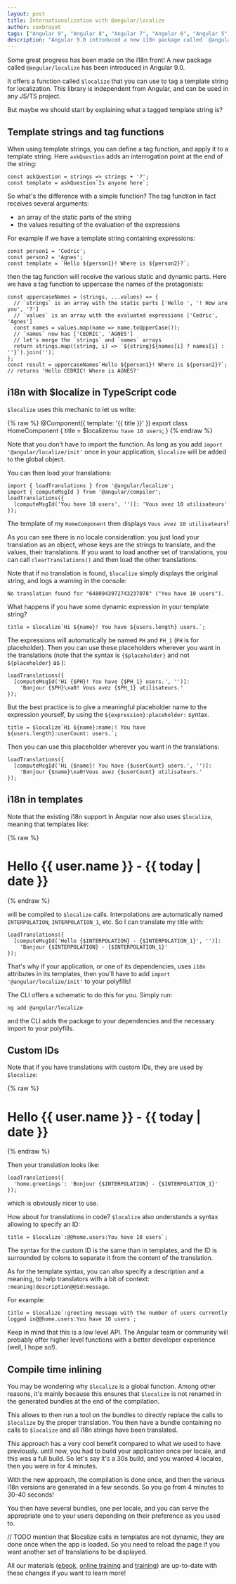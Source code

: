```yaml
---
layout: post
title: Internationalization with @angular/localize
author: cexbrayat
tags: ["Angular 9", "Angular 8", "Angular 7", "Angular 6", "Angular 5", "Angular", "Angular 2", "Angular 4", "Angular CLI"]
description: "Angular 9.0 introduced a new i18n package called `@angular/localize`. Let's see what we can do with it!"
---
```


Some great progress has been made on the i18n front!
A new package called `@angular/localize` has been introduced in Angular&nbsp;9.0.

It offers a function called `$localize`
that you can use to tag a template string for localization.
This library is independent from Angular,
and can be used in any JS/TS project.

But maybe we should start by explaining what a tagged template string is?

## Template strings and tag functions

When using template strings, you can define a tag function,
and apply it to a template string.
Here `askQuestion` adds an interrogation point at the end of the string:

    const askQuestion = strings => strings + '?';
    const template = askQuestion`Is anyone here`;

So what's the difference with a simple function?
The tag function in fact receives several arguments:

- an array of the static parts of the string
- the values resulting of the evaluation of the expressions

For example if we have a template string
containing expressions:

    const person1 = 'Cedric';
    const person2 = 'Agnes';
    const template = `Hello ${person1}! Where is ${person2}?`;

then the tag function will receive the various static and dynamic parts.
Here we have a tag function to uppercase the names of the protagonists:

    const uppercaseNames = (strings, ...values) => {
      // `strings` is an array with the static parts ['Hello ', '! How are you', '?']
      // `values` is an array with the evaluated expressions ['Cedric', 'Agnes']
      const names = values.map(name => name.toUpperCase());
      // `names` now has ['CEDRIC', 'AGNES']
      // let's merge the `strings` and `names` arrays
      return strings.map((string, i) => `${string}${names[i] ? names[i] : ''}`).join('');
    };
    const result = uppercaseNames`Hello ${person1}! Where is ${person2}?`;
    // returns 'Hello CEDRIC! Where is AGNES?'

## i18n with $localize in TypeScript code

`$localize` uses this mechanic to let us write:

{% raw %}
    @Component({
      template: '{{ title }}'
    })
    export class HomeComponent {
      title = $localize`You have 10 users`;
    }
{% endraw %}

Note that you don't have to import the function.
As long as you add `import '@angular/localize/init'` once in your application,
`$localize` will be added to the global object.

You can then load your translations:

    import { loadTranslations } from '@angular/localize';
    import { computeMsgId } from '@angular/compiler';
    loadTranslations({
      [computeMsgId('You have 10 users', '')]: 'Vous avez 10 utilisateurs'
    });

The template of my `HomeComponent` then displays `Vous avez 10 utilisateurs`!

As you can see there is no locale consideration:
you just load your translation as an object,
whose keys are the strings to translate,
and the values, their translations.
If you want to load another set of translations,
you can call `clearTranslations()` and then load the other translations.

Note that if no translation is found, `$localize` simply displays the original string,
and logs a warning in the console:

    No translation found for "6480943972743237078" ("You have 10 users").

What happens if you have some dynamic expression in your template string?

    title = $localize`Hi ${name}! You have ${users.length} users.`;

The expressions will automatically be named `PH` and `PH_1` (`PH` is for placeholder).
Then you can use these placeholders wherever you want in the translations
(note that the syntax is `{$placeholder}` and not `${placeholder}` as ):

    loadTranslations({
      [computeMsgId('Hi {$PH}! You have {$PH_1} users.', '')]:
        'Bonjour {$PH}\xa0! Vous avez {$PH_1} utilisateurs.'
    });


But the best practice is to give a meaningful placeholder name to the expression yourself,
by using the `${expression}:placeholder:` syntax.

    title = $localize`Hi ${name}:name:! You have ${users.length}:userCount: users.`;

Then you can use this placeholder wherever you want in the translations:

    loadTranslations({
      [computeMsgId('Hi {$name}! You have {$userCount} users.', '')]:
        'Bonjour {$name}\xa0!Vous avez {$userCount} utilisateurs.'
    });

## i18n in templates

Note that the existing i18n support in Angular now also uses `$localize`,
meaning that templates like:

{% raw %}
    <h1 i18n>Hello {{ user.name }} - {{ today | date }}</h1>
{% endraw %}

will be compiled to `$localize` calls.
Interpolations are automatically named `INTERPOLATION`, `INTERPOLATION_1`, etc.
So I can translate my title with:

    loadTranslations({
      [computeMsgId('Hello {$INTERPOLATION} - {$INTERPOLATION_1}', '')]:
        'Bonjour {$INTERPOLATION} - {$INTERPOLATION_1}'
    });


That's why if your application, or one of its dependencies, uses `i18n` attributes
in its templates, then you'll have to add `import '@angular/localize/init'` to your polyfills!

The CLI offers a schematic to do this for you.
Simply run:

    ng add @angular/localize

and the CLI adds the package to your dependencies and the necessary import to your polyfills.

## Custom IDs

Note that if you have translations with custom IDs,
they are used by `$localize`:

{% raw %}
    <h1 i18n="@@home.greetings">Hello {{ user.name }} - {{ today | date }}</h1>
{% endraw %}

Then your translation looks like:

    loadTranslations({
      'home.greetings': 'Bonjour {$INTERPOLATION} - {$INTERPOLATION_1}'
    });

which is obviously nicer to use.

How about for translations in code?
`$localize` also understands a syntax allowing to specify an ID:

    title = $localize`:@@home.users:You have 10 users`;

The syntax for the custom ID is the same than in templates,
and the ID is surrounded by colons to separate it from the content of the translation.

As for the template syntax, you can also specify a description and a meaning,
to help translators with a bit of context: `:meaning|description@@id:message`.

For example:

    title = $localize`:greeting message with the number of users currently logged in@@home.users:You have 10 users`;

Keep in mind that this is a low level API.
The Angular team or community will probably offer higher level functions
with a better developer experience (well, I hope so!).

## Compile time inlining

You may be wondering why `$localize` is a global function.
Among other reasons,
it's mainly because this ensures that `$localize` is not renamed in the generated bundles
at the end of the compilation.

This allows to then run a tool on the bundles to directly replace
the calls to `$localize` by the proper translation.
You then have a bundle containing no calls to `$localize`
and all i18n strings have been translated.

This approach has a very cool benefit compared to what we used to have previously.
until now, you had to build your application once per locale,
and this was a full build. So let's say it's a 30s build,
and you wanted 4 locales, then you were in for 4 minutes.

With the new approach, the compilation is done once,
and then the various i18n versions are generated in a few seconds.
So you go from 4 minutes to 30-40 seconds!

You then have several bundles, one per locale,
and you can serve the appropriate one to your users depending on their preference
as you used to.

// TODO mention that $localize calls in templates are not dynamic, they are done once when the app is loaded. So you need to reload the page if you want another set of translations to be displayed.

All our materials ([ebook](https://books.ninja-squad.com/angular), [online training](https://angular-exercises.ninja-squad.com/) and [training](https://ninja-squad.com/training/angular)) are up-to-date with these changes if you want to learn more!
